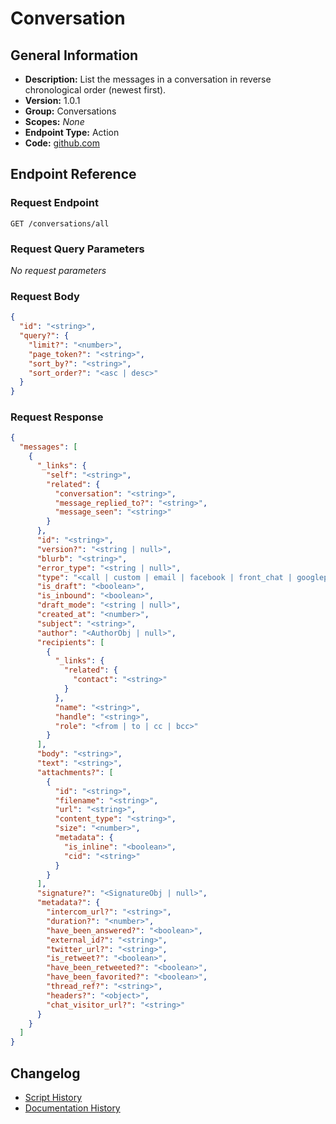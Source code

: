<!-- BEGIN GENERATED CONTENT -->
# Conversation

## General Information

- **Description:** List the messages in a conversation in reverse chronological order (newest first).
- **Version:** 1.0.1
- **Group:** Conversations
- **Scopes:** _None_
- **Endpoint Type:** Action
- **Code:** [github.com](https://github.com/NangoHQ/integration-templates/tree/main/integrations/front/actions/conversation.ts)


## Endpoint Reference

### Request Endpoint

`GET /conversations/all`

### Request Query Parameters

_No request parameters_

### Request Body

```json
{
  "id": "<string>",
  "query?": {
    "limit?": "<number>",
    "page_token?": "<string>",
    "sort_by?": "<string>",
    "sort_order?": "<asc | desc>"
  }
}
```

### Request Response

```json
{
  "messages": [
    {
      "_links": {
        "self": "<string>",
        "related": {
          "conversation": "<string>",
          "message_replied_to?": "<string>",
          "message_seen": "<string>"
        }
      },
      "id": "<string>",
      "version?": "<string | null>",
      "blurb": "<string>",
      "error_type": "<string | null>",
      "type": "<call | custom | email | facebook | front_chat | googleplay | intercom | internal | phone-call | sms | tweet | tweet_dm | whatsapp | yalo_wha>",
      "is_draft": "<boolean>",
      "is_inbound": "<boolean>",
      "draft_mode": "<string | null>",
      "created_at": "<number>",
      "subject": "<string>",
      "author": "<AuthorObj | null>",
      "recipients": [
        {
          "_links": {
            "related": {
              "contact": "<string>"
            }
          },
          "name": "<string>",
          "handle": "<string>",
          "role": "<from | to | cc | bcc>"
        }
      ],
      "body": "<string>",
      "text": "<string>",
      "attachments?": [
        {
          "id": "<string>",
          "filename": "<string>",
          "url": "<string>",
          "content_type": "<string>",
          "size": "<number>",
          "metadata": {
            "is_inline": "<boolean>",
            "cid": "<string>"
          }
        }
      ],
      "signature?": "<SignatureObj | null>",
      "metadata?": {
        "intercom_url?": "<string>",
        "duration?": "<number>",
        "have_been_answered?": "<boolean>",
        "external_id?": "<string>",
        "twitter_url?": "<string>",
        "is_retweet?": "<boolean>",
        "have_been_retweeted?": "<boolean>",
        "have_been_favorited?": "<boolean>",
        "thread_ref?": "<string>",
        "headers?": "<object>",
        "chat_visitor_url?": "<string>"
      }
    }
  ]
}
```

## Changelog

- [Script History](https://github.com/NangoHQ/integration-templates/commits/main/integrations/front/actions/conversation.ts)
- [Documentation History](https://github.com/NangoHQ/integration-templates/commits/main/integrations/front/actions/conversation.md)

<!-- END  GENERATED CONTENT -->

